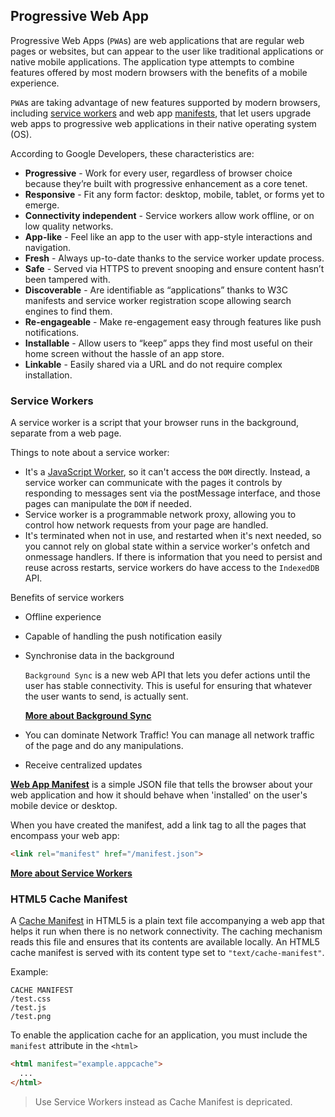 ## Progressive Web App
Progressive Web Apps (`PWA`s) are web applications that are regular web pages or websites, but can appear to the user like traditional applications or native mobile applications. The application type attempts to combine features offered by most modern browsers with the benefits of a mobile experience.

`PWA`s are taking advantage of new features supported by modern browsers, including [service workers](https://en.wikipedia.org/wiki/Web_worker) and web app [manifests](https://en.wikipedia.org/wiki/Manifest_file), that let users upgrade web apps to progressive web applications in their native operating system (OS).

According to Google Developers, these characteristics are:
* __Progressive__ - Work for every user, regardless of browser choice because they’re built with progressive enhancement as a core tenet.
* __Responsive__ - Fit any form factor: desktop, mobile, tablet, or forms yet to emerge.
* __Connectivity independent__ - Service workers allow work offline, or on low quality networks.
* __App-like__ - Feel like an app to the user with app-style interactions and navigation.
* __Fresh__ - Always up-to-date thanks to the service worker update process.
* __Safe__ - Served via HTTPS to prevent snooping and ensure content hasn’t been tampered with.
* __Discoverable__ - Are identifiable as “applications” thanks to W3C manifests and service worker registration scope allowing search engines to find them.
* __Re-engageable__ - Make re-engagement easy through features like push notifications.
* __Installable__ - Allow users to “keep” apps they find most useful on their home screen without the hassle of an app store.
* __Linkable__ - Easily shared via a URL and do not require complex installation.


### Service Workers
A service worker is a script that your browser runs in the background, separate from a web page.

Things to note about a service worker:
* It's a [JavaScript Worker](https://www.html5rocks.com/en/tutorials/workers/basics/), so it can't access the `DOM` directly. Instead, a service worker can communicate with the pages it controls by responding to messages sent via the postMessage interface, and those pages can manipulate the `DOM` if needed.
* Service worker is a programmable network proxy, allowing you to control how network requests from your page are handled.
* It's terminated when not in use, and restarted when it's next needed, so you cannot rely on global state within a service worker's onfetch and onmessage handlers. If there is information that you need to persist and reuse across restarts, service workers do have access to the `IndexedDB` API.

Benefits of service workers
* Offline experience
* Capable of handling the push notification easily
* Synchronise data in the background

    `Background Sync` is a new web API that lets you defer actions until the user has stable connectivity. This is useful for ensuring that whatever the user wants to send, is actually sent.

    __[More about Background Sync](https://developers.google.com/web/updates/2015/12/background-sync)__

* You can dominate Network Traffic! You can manage all network traffic of the page and do any manipulations.
* Receive centralized updates

[__Web App Manifest__](https://developers.google.com/web/fundamentals/web-app-manifest/) is a simple JSON file that tells the browser about your web application and how it should behave when 'installed' on the user's mobile device or desktop.

When you have created the manifest, add a link tag to all the pages that encompass your web app:
```html
<link rel="manifest" href="/manifest.json">
```

__[More about Service Workers](https://developers.google.com/web/fundamentals/primers/service-workers/)__


### HTML5 Cache Manifest
A [Cache Manifest](https://developer.mozilla.org/en-US/docs/Web/HTML/Using_the_application_cache) in HTML5 is a plain text file accompanying a web app that helps it run when there is no network connectivity. The caching mechanism reads this file and ensures that its contents are available locally. An HTML5 cache manifest is served with its content type set to `"text/cache-manifest"`.

Example:
```
CACHE MANIFEST
/test.css
/test.js
/test.png
```

To enable the application cache for an application, you must include the `manifest` attribute in the `<html>`
```html
<html manifest="example.appcache">
  ...
</html>
```

> Use Service Workers instead as Cache Manifest is depricated.